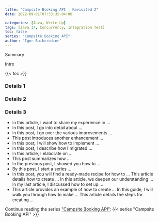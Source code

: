 ```yaml
---
title: "Campsite Booking API : Revisited 2"
date: 2022-09-01T07:53:35-04:00

categories: [Java, Write-Up]
tags: [Java 17, Concurrency, Integration Test]
toc: false
series: "Campsite Booking API"
author: "Igor Baiborodine"
---
```


Summary

<!--more-->

Intro

{{< toc >}}

### Details 1
### Details 2
### Details 3

* In this article, I want to share my experience in ...
* In this post, I go into detail about ...
* In this post, I go over the various improvements ...
* This post introduces another enhancement ...
* In this post, I will show how to implement ...
* In this post, I describe how I migrated ...
* In this article, I elaborate on ...
* This post summarizes how ...
* In the previous post, I showed you how to ...
* By this post, I start a series ...
* In this post, you will find a ready-made recipe for how to ...
  This article details how to create ...
  In this article, we deepen our understanding ...
  In my last article, I discussed how to set up ...
* This article provides an example of how to create ...
  In this guide, I will walk you through how to make ...
  This article details the steps for creating ...

Continue reading the series ["Campsite Booking API"](/series/campsite-booking-api/):
{{< series "Campsite Booking API" >}}
